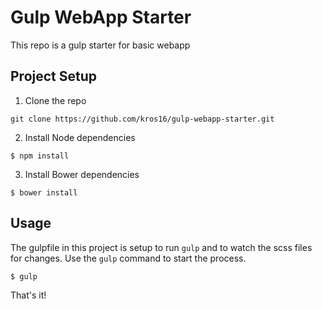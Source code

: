 # Gulp WebApp Starter 

This repo is a gulp starter for basic webapp 

## Project Setup  

1. Clone the repo 

~~~
git clone https://github.com/kros16/gulp-webapp-starter.git
~~~

2. Install Node dependencies 

~~~
$ npm install
~~~

3. Install Bower dependencies

~~~
$ bower install
~~~

## Usage 

The gulpfile in this project is setup to run `gulp` and to watch the scss files for changes. Use the `gulp` command to start the process. 

~~~
$ gulp
~~~

That's it!